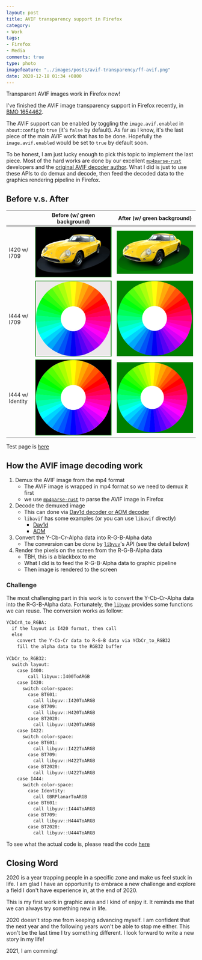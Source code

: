 ```yaml
---
layout: post
title: AVIF transparency support in Firefox
category:
- Work
tags:
- Firefox
- Media
comments: true
type: photo
imagefeature: "../images/posts/avif-transparency/ff-avif.png"
date: 2020-12-18 01:34 +0800
---
```

Transparent AVIF images work in Firefox now!

<!--read more-->

I've finished the AVIF image transparency support in Firefox recently,
in [BMO 1654462][BMO1654462].

The AVIF support can be enabled by toggling the `image.avif.enabled` in `about:config` to `true` (it's `false` by default). As far as I know, it's the last piece of the main AVIF work that has to be done. Hopefully the `image.avif.enabled` would be set to `true` by default soon.

To be honest, I am just lucky enough to pick this topic to implement the last piece.
Most of the hard works are done by our excellent [`mp4parse-rust`](https://github.com/mozilla/mp4parse-rust) developers and the [original AVIF decoder author][BMO1625363].
What I did is just to use these APIs to do demux and decode,
then feed the decoded data to the graphics rendering pipeline in Firefox.
## Before v.s. After

|                  | Before (w/ green background) | After (w/ green background) |
| ---------------- | ------ | ----- |
| I420 w/ I709     | ![I420-BT709-before][I420-BT709-before] | ![I420-BT709-after][I420-BT709-after]
| I444 w/ I709     | ![I444-BT709-before][I444-BT709-before] | ![I444-BT709-after][I444-BT709-after]
| I444 w/ Identity | ![I444-Identity-before][I444-Identity-before] | ![I444-Identity-after][I444-Identity-after]

Test page is [here][avif-transparency-test-page]

## How the AVIF image decoding work

1. Demux the AVIF image from the mp4 format
   - The AVIF image is wrapped in mp4 format so we need to demux it first
   - we use [`mp4parse-rust`](https://github.com/mozilla/mp4parse-rust/blob/3d9efdc868ce8c5767cea28708fa6512c0ab6d17/mp4parse_capi/src/lib.rs#L1183-L1215) to parse the AVIF image in Firefox
2. Decode the demuxed image
   - This can done via [Dav1d decoder or AOM decoder][AVIFDecoder]
   - `libavif` has some examples (or you can use `libavif` directly)
     - [Dav1d][libavif-dav1d-example]
     - [AOM][libavif-aom-example]
3. Convert the Y-Cb-Cr-Alpha data into R-G-B-Alpha data
   - The conversion can be done by [`libyuv`][libyuv]'s API (see the detail below)
4. Render the pixels on the screen from the R-G-B-Alpha data
   - TBH, this is a blackbox to me
   - What I did is to feed the R-G-B-Alpha data to graphic pipeline
   - Then image is rendered to the screen

### Challenge

The most challenging part in this work is to convert the Y-Cb-Cr-Alpha data into the R-G-B-Alpha data. Fortunately, the [`libyuv`][libyuv] provides some functions we can reuse. The conversion works as follow:

```
YCbCrA_to_RGBA:
  if the layout is I420 format, then call
  else
    convert the Y-Cb-Cr data to R-G-B data via YCbCr_to_RGB32
    fill the alpha data to the RGB32 buffer

YCbCr_to_RGB32:
  switch layout:
    case I400:
        call libyuv::I400ToARGB
    case I420:
      switch color-space:
        case BT601:
          call libyuv::I420ToARGB
        case BT709:
          call libyuv::H420ToARGB
        case BT2020:
          call libyuv::U420ToARGB
    case I422:
      switch color-space:
        case BT601:
          call libyuv::I422ToARGB
        case BT709:
          call libyuv::H422ToARGB
        case BT2020:
          call libyuv::U422ToARGB
    case I444:
      switch color-space:
        case Identity:
          call GBRPlanarToARGB
        case BT601:
          call libyuv::I444ToARGB
        case BT709:
          call libyuv::H444ToARGB
        case BT2020:
          call libyuv::U444ToARGB
```

To see what the actual code is, please read the code [here][YCbCrA_to_RGBA]

## Closing Word

2020 is a year trapping people in a specific zone and make us feel stuck in life.
I am glad I have an opportunity to embrace a new challenge
and explore a field I don't have experience in, at the end of 2020.

This is my first work in graphic area and I kind of enjoy it.
It reminds me that we can always try something new in life.

2020 doesn't stop me from keeping advancing myself.
I am confident that the next year and the following years won't be able to stop me either.
This won't be the last time I try something different.
I look forward to write a new story in my life!

2021, I am comming!

[BMO1654462]: https://bugzilla.mozilla.org/show_bug.cgi?id=1654462

[BMO1625363]: https://bugzilla.mozilla.org/show_bug.cgi?id=1625363

[BMO1654462-src]: ../images/posts/avif-transparency/BMO1654462-src.png "BMO1654462-src"

[I420-BT709-before]: ../images/posts/avif-transparency/I420-BT709-before.png "I420-BT709-before"
[I420-BT709-after]: ../images/posts/avif-transparency/I420-BT709-after.png "I420-BT709-after"
[I444-BT709-before]: ../images/posts/avif-transparency/I444-BT709-before.png "I444-BT709-before"
[I444-BT709-after]: ../images/posts/avif-transparency/I444-BT709-after.png "I444-BT709-after"
[I444-Identity-before]: ../images/posts/avif-transparency/I444-Identity-before.png "I444-Identity-before"
[I444-Identity-after]: ../images/posts/avif-transparency/I444-Identity-after.png "I444-Identity-after"

[avif-transparency-test-page]: http://chunminchang.github.io/playground/avif/transparency.html

[libyuv]: https://chromium.googlesource.com/libyuv/libyuv/

[AVIFDecoder]: https://github.com/mozilla/gecko-dev/blob/bf8688ff888668027347f1c225cdcdd79ab8dca4/image/decoders/nsAVIFDecoder.cpp#L44-L753
[libavif-dav1d-example]: https://github.com/AOMediaCodec/libavif/blob/2a8e22101758494281d50ae33ec76797b354393e/src/codec_dav1d.c#L52-L189
[libavif-aom-example]: https://github.com/AOMediaCodec/libavif/blob/2a8e22101758494281d50ae33ec76797b354393e/src/codec_aom.c#L72-L202
[YCbCrA_to_RGBA]: https://github.com/mozilla/gecko-dev/blob/bf8688ff888668027347f1c225cdcdd79ab8dca4/gfx/ycbcr/YCbCrUtils.cpp#L288-L327